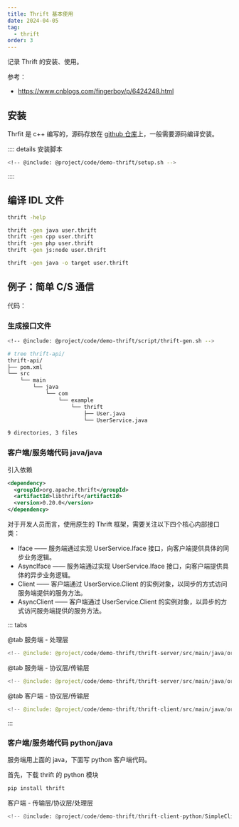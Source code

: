 ```yaml
---
title: Thrift 基本使用
date: 2024-04-05
tag:
  - thrift
order: 3
---
```


记录 Thrift 的安装、使用。

<!-- more -->

参考：

- <https://www.cnblogs.com/fingerboy/p/6424248.html>

## 安装

Thrfit 是 c++ 编写的，源码存放在 [github 仓库](https://github.com/apache/thrift)上，一般需要源码编译安装。

:::: details 安装脚本

```bash
<!-- @include: @project/code/demo-thrift/setup.sh -->
```

::::

## 编译 IDL 文件

```bash
thrift -help

thrift -gen java user.thrift
thrift -gen cpp user.thrift
thrift -gen php user.thrift
thrift -gen js:node user.thrift

thrift -gen java -o target user.thrift
```

## 例子：简单 C/S 通信

代码： <RepoLink path="/code/demo-thrift/" />

### 生成接口文件

```bash
<!-- @include: @project/code/demo-thrift/script/thrift-gen.sh -->
```

```bash
# tree thrift-api/
thrift-api/
├── pom.xml
└── src
    └── main
        └── java
            └── com
                └── example
                    └── thrift
                        ├── User.java
                        └── UserService.java

9 directories, 3 files
```

### 客户端/服务端代码 java/java

引入依赖

```xml title="pom.xml"
<dependency>
  <groupId>org.apache.thrift</groupId>
  <artifactId>libthrift</artifactId>
  <version>0.20.0</version>
</dependency>
```

对于开发人员而言，使用原生的 Thrift 框架，需要关注以下四个核心内部接口类：

- Iface —— 服务端通过实现 UserService.Iface 接口，向客户端提供具体的同步业务逻辑。
- AsyncIface —— 服务端通过实现 UserService.Iface 接口，向客户端提供具体的异步业务逻辑。
- Client —— 客户端通过 UserService.Client 的实例对象，以同步的方式访问服务端提供的服务方法。
- AsyncClient —— 客户端通过 UserService.Client 的实例对象，以异步的方式访问服务端提供的服务方法。

::: tabs

@tab 服务端 - 处理层

```java title="UserServiceImpl.java in server"
<!-- @include: @project/code/demo-thrift/thrift-server/src/main/java/org/example/service/processor/UserServiceImpl.java -->
```

@tab 服务端 - 协议层/传输层

```java title="SimpleService.java in server"
<!-- @include: @project/code/demo-thrift/thrift-server/src/main/java/org/example/service/SimpleService.java -->
```

@tab 客户端 - 协议层/传输层

```java title="SimpleClient.java in client"
<!-- @include: @project/code/demo-thrift/thrift-client/src/main/java/org/example/client/SimpleClient.java -->
```

:::

### 客户端/服务端代码 python/java

服务端用上面的 java，下面写 python 客户端代码。

首先，下载 thrift 的 python 模块

```bash
pip install thrift
```

客户端 - 传输层/协议层/处理层

```py
<!-- @include: @project/code/demo-thrift/thrift-client-python/SimpleClient.py -->
```

